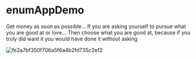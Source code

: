 # enumAppDemo
Get money as soon as possible... If you are asking yourself to pursue what you are good at or love... Then choose what you are good at, because if you truly did want it you would have done it without asking

![fe2a7bf350f706a5f6a4b2fd735c2ef2](https://user-images.githubusercontent.com/80386070/184858251-82559ad6-4a1a-4f1e-98a7-38b0bc4f05fe.jpg)
